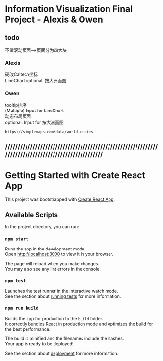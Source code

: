 # Information Visualization Final Project - Alexis & Owen

## todo

不做滚动页面-->页面分为四大块

### Alexis

硬改Caltech坐标\
LineChart
optional: 按大洲画图

### Owen

tooltip排序\
(Multiple) Input for LineChart\
动态布局页面\
optional: Input for 按大洲画图

`https://simplemaps.com/data/world-cities`

## ////////////////////////////////////////////////////////////////////////////////////////////////////

# Getting Started with Create React App

This project was bootstrapped with [Create React App](https://github.com/facebook/create-react-app).

## Available Scripts

In the project directory, you can run:

### `npm start`

Runs the app in the development mode.\
Open [http://localhost:3000](http://localhost:3000) to view it in your browser.

The page will reload when you make changes.\
You may also see any lint errors in the console.

### `npm test`

Launches the test runner in the interactive watch mode.\
See the section about [running tests](https://facebook.github.io/create-react-app/docs/running-tests) for more information.

### `npm run build`

Builds the app for production to the `build` folder.\
It correctly bundles React in production mode and optimizes the build for the best performance.

The build is minified and the filenames include the hashes.\
Your app is ready to be deployed!

See the section about [deployment](https://facebook.github.io/create-react-app/docs/deployment) for more information.



